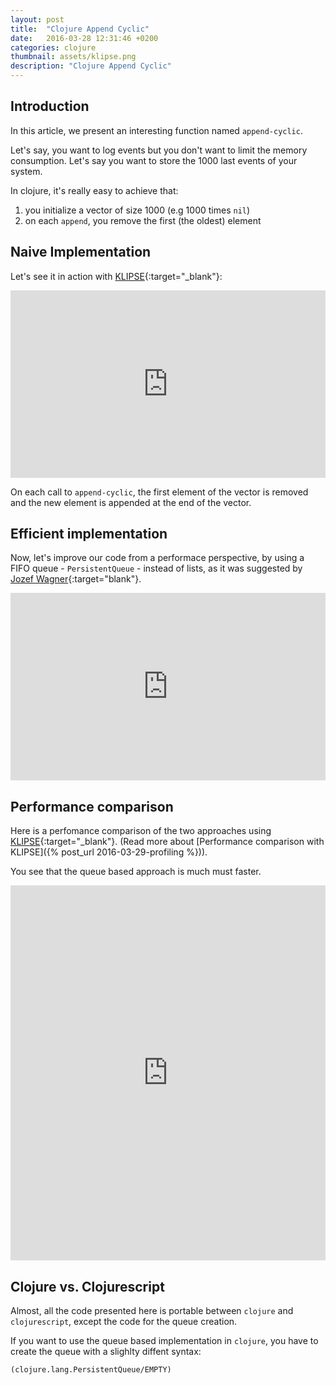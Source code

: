 ```yaml
---
layout: post
title:  "Clojure Append Cyclic"
date:   2016-03-28 12:31:46 +0200
categories: clojure
thumbnail: assets/klipse.png
description: "Clojure Append Cyclic"
---
```


## Introduction
In this article, we present an interesting function named `append-cyclic`.

Let's say, you want to log events but you don't want to limit the memory consumption. Let's say you want to store the 1000 last events of your system.

In clojure, it's really easy to achieve that:

1. you initialize a vector of size 1000 (e.g 1000 times `nil`)
2. on each `append`, you remove the first (the oldest) element


## Naive Implementation

Let's see it in action with [KLIPSE][app-url]{:target="_blank"}:

<iframe frameborder="0" width="100%" height="300px"
    src="http://app.klipse.tech/?eval_only=1&cljs_in=(defn%20append-cyclic%5Blst%20a%5D%0A%20%20(concat%20(rest%20lst)%20%5Ba%5D))%0A%0A%0A(-%3E%20(repeat%203%20nil)%0A%20%20%20%20(append-cyclic%20%209)%0A%20%20%20%20(append-cyclic%20%2010)%0A%20%20%20%20(append-cyclic%20%2011)%0A%20%20%20%20(append-cyclic%20%2012))">
</iframe>


On each call to `append-cyclic`, the first element of the vector is removed and the new element is appended at the end of the vector.

## Efficient implementation

Now, let's improve our code from a performace perspective, by using a FIFO queue - `PersistentQueue` - instead of lists, as it was suggested by [Jozef Wagner](https://disqus.com/by/jozefwagner/){:target="blank"}.

<iframe frameborder="0" width="100%" height="300px"
    src="http://app.klipse.tech/?eval_only=1cljs_in=(defn%20queue%0A%20%20%5Bsize%5D%0A%20%20(into%20(PersistentQueue.)%20(repeat%20size%20nil)))%0A%0A(defn%20append-cyclic-queue%0A%20%20%5Bqueue%20x%5D%0A%20%20(pop%20(conj%20queue%20x)))%0A%0A%0A(-%3E%20(queue%203)%0A%20%20%20%20(append-cyclic-queue%20%209)%0A%20%20%20%20(append-cyclic-queue%20%2010)%0A%20%20%20%20(append-cyclic-queue%20%2011)%0A%20%20%20%20(append-cyclic-queue%20%2012))">
</iframe>


## Performance comparison
Here is a perfomance comparison of the two approaches using [KLIPSE][app-url]{:target="_blank"}. (Read more about [Performance comparison with KLIPSE]({% post_url 2016-03-29-profiling %})).

You see that the queue based approach is much must faster.

<iframe frameborder="0" width="100%" height="600px"
  src="http://app.klipse.tech/?eval_only=1&cljs_in=(defn%20append-cyclic-concat%20%5Blst%20a%5D%0A%20%20(concat%20(rest%20lst)%20%5Ba%5D))%0A%0A(defn%20queue%0A%20%20%5Bsize%5D%0A%20%20(into%20(PersistentQueue.)%20(repeat%20size%20nil)))%0A%0A(defn%20append-cyclic-queue%0A%20%20%5Bqueue%20x%5D%0A%20%20(pop%20(conj%20queue%20x)))%0A%0A%0A(defn%20run%20%5Bq%20iterations%20func%5D%0A%20%20(loop%20%5Bn%200%20%0A%20%20%20%20%20%20%20%20%20q%20q%5D%0A%20%20%20%20(if%20(%3C%20n%20iterations)%0A%20%20%20%20%20%20(recur%20(inc%20n)%20(func%20q%20n))%0A%20%20%20%20%20%20q)))%0A%0A%0A%5B(with-out-str%0A%20%20(time%20(run%20(queue%20100)%201000%20append-cyclic-queue)))%0A%20(with-out-str%0A%20%20(time%20(run%20(queue%20100)%201000%20append-cyclic-concat)))%5D%0A%0A%0A%20%20%20%20%20%20">
</iframe>

## Clojure vs. Clojurescript
Almost, all the code presented here is portable between `clojure` and `clojurescript`, except the code for the queue creation.

If you want to use the queue based implementation in `clojure`, you have to create the queue with a slighlty diffent syntax:

~~~ clojure
(clojure.lang.PersistentQueue/EMPTY)
~~~

[app-url]: http://app.klipse.tech
